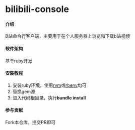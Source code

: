 # bilibili-console

#### 介绍

B站命令行客户端，主要用于在个人服务器上浏览和下载b站视频

#### 软件架构

基于ruby开发


#### 安装教程

1. 安装ruby环境，使用[rvm](https://ruby-china.org/wiki/rvm-guide)或[rbenv](https://ruby-china.org/wiki/rbenv-guide)均可
2. 替换gem源
3. 进入代码根目录，执行**bundle install**

#### 参与贡献

Fork本仓库，提交PR即可
